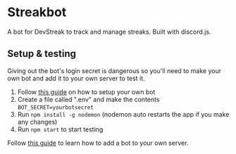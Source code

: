 # Streakbot
A bot for DevStreak to track and manage streaks. Built with discord.js.

## Setup & testing
Giving out the bot's login secret is dangerous so you'll need to make your own bot and add it to your own server to test it.

1. Follow [this guide](https://discordjs.guide/preparations/setting-up-a-bot-application.html) on how to setup your own bot
2. Create a file called ".env" and make the contents `BOT_SECRET=yourbotsecret`
3. Run `npm install -g nodemon` (nodemon auto restarts the app if you make any changes)
4. Run `npm start` to start testing

Follow [this guide](https://discordjs.guide/preparations/adding-your-bot-to-servers.html#bot-invite-links) to learn how to add a bot to your own server.
